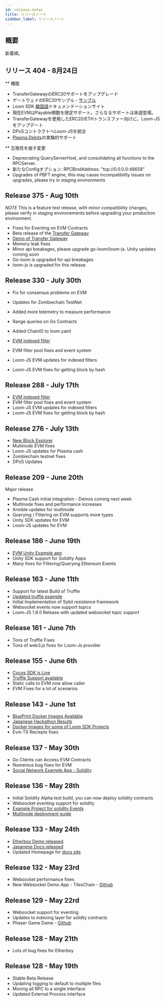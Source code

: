 ```yaml
---
id: release-notes
title: リリースノート
sidebar_label: リリースノート
---
```

## 概要

新着順。

## リリース 404 - 8月24日

** 機能

* TransferGatewayのERC20サポートをアップグレード
* ゲートウェイのERC20サンプル - [サンプル](https://github.com/loomnetwork/cards-gateway-example)
* Loom SDK [韓国語](https://loomx.io/developers/ko/)ドキュメンテーションサイト
* 現在EVMはPayable関数を限定サポート。さらなるサポートは来週登場。 
* TransferGatewayを使用したERC20/ETHトランスファー向けに、Loom-JSをアップデート 
* DPoSコントラクトへLoom-JSを統合 
* [Plasma Debits](https://github.com/loomnetwork/plasma-cash/pull/115)の実験的サポート

** 互換性を崩す変更

* Deprecrating QueryServerHost, and consolidating all functions to the RPCServer.
* 新たなConfigオプション: RPCBindAddress: "tcp://0.0.0.0:46658"
* Upgrades of PBFT engine, this may cause incompatibility issues on upgrades, please try in staging environments 

## Release 375 - Aug 10th

*NOTE* This is a feature test release, with minor compatibility changes, please verify in staging environements before upgrading your production environment.

* Fixes for Eventing on EVM Contracts
* Beta release of the [Transfer Gateway](transfer-gateway.html)
* [Demo of Transfer Gateway](https://github.com/loomnetwork/cards-gateway-example)
* Memory leak fixes
* Minor api breakages, please upgrade go-loom/loom-js. Unity updates coming soon
* Go-loom is upgraded for api breakages
* loom-js is upgraded for this release. 

## Release 330 - July 30th

* Fix for consensus problems on EVM 
* Updates for Zombiechain TestNet
* Added more telemetry to measure performance
* Range queries on Go Contracts
* Added ChainID to loom.yaml

* [EVM indexed filter](https://loomx.io/developers/docs/en/web3js-event-filters.html)

* EVM filter pool fixes and event system
* Loom-JS EVM updates for indexed filters
* Loom-JS EVM fixes for getting block by hash

## Release 288 - July 17th

* [EVM indexed filter](https://loomx.io/developers/docs/en/web3js-event-filters.html)
* EVM filter pool fixes and event system
* Loom-JS EVM updates for indexed filters
* Loom-JS EVM fixes for getting block by hash

## Release 276 - July 13th

* [New Block Explorer](block-explorer-tutorial.html)
* Multinode EVM fixes 
* Loom-JS updates for Plasma cash
* Zombiechain testnet fixes
* DPoS Updates

## Release 209 - June 20th

Major release

* Plasma Cash initial integration - Demos coming next week
* Multinode fixes and performance increases
* Ansible updates for multinode
* Querying / Filtering on EVM supports more types 
* Unity SDK updates for EVM 
* Loom-JS updates for EVM

## Release 186 - June 19th

* [EVM Unity Example app](https://loomx.io/developers/docs/en/unity-sample-tiles-chain-evm.html)
* Unity SDK support for Solidity Apps
* Many fixes for Filtering/Querying Ethereum Events

## Release 163 - June 11th

* Support for latest Build of Truffle
* [Updated truffle example](https://github.com/loomnetwork/loom-truffle-provider)
* Initial Implementation of Sybil resistance framework
* Websocket events now support topics 
* Loom-JS 1.8.0 Release with updated websocket topic support

## Release 161 - June 7th

* Tons of Truffle Fixes
* Tons of web3.js fixes for Loom-Js provider

## Release 155 - June 6th

* [Cocos SDK is Live](cocos-sdk-quickstart.html)
* [Truffle Support available](truffle-deploy.html)
* Static calls to EVM now allow caller
* EVM Fixes for a lot of scenarios 

## Release 143 - June 1st

* [BluePrint Docker Images Available](docker-blueprint.html)
* [Japanese Hackathon Results](https://medium.com/loom-network/highlights-from-the-first-loom-unity-sdk-hackathon-tokyo-edition-6ed723747c19)
* [Docker Images for some of Loom SDK Projects](https://hub.docker.com/r/loomnetwork/)
* Evm TX Reciepts fixes 

## Release 137 - May 30th

* Go Clients can Access EVM Contracts
* Numerous bug fixes for EVM
* [Social Network Example App - Solidity](simple-social-network-example.html)

## Release 136 - May 28th

* Initial Solidity Alpha test build, you can now deploy solidity contracts
* Websocket eventing support for solidity 
* [Example Project for solidity Events](phaser-sdk-demo-web3-websocket.html)
* [Multinode deployment guide](multi-node-deployment.html)

## Release 133 - May 24th

* [Etherboy Demo released](https://loomx.io/developers/docs/en/etherboy-game.html)
* [Japanese Docs released](https://loomx.io/developers/ja)
* Updated Homepage for [docs site](https://loomx.io/developers/en/) 

## Release 132 - May 23rd

* Websocket performance fixes
* New Websocket Demo App - TilesChain - [Github](https://github.com/loomnetwork/tiles-chain) 

## Release 129 - May 22rd

* Websocket support for eventing
* Updates to indexing layer for solidty contracts
* Phaser Game Dame - [Github](https://github.com/loomnetwork/phaser-sdk-demo)

## Release 128 - May 21th

* Lots of bug fixes for Etherboy

## Release 128 - May 19th

* Stable Beta Release
* Updating logging to default to multiple files 
* Moving all RPC to a single interface
* Updated External Process interface